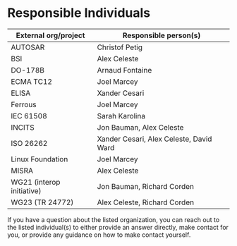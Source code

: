 # Responsible Individuals

| External org/project      | Responsible person(s)                   |
|---------------------------|-----------------------------------------|
| AUTOSAR                   | Christof Petig                          |
| BSI                       | Alex Celeste                            |
| DO-178B                   | Arnaud Fontaine                         |
| ECMA TC12                 | Joel Marcey                             |
| ELISA                     | Xander Cesari                           |
| Ferrous                   | Joel Marcey                             |
| IEC 61508                 | Sarah Karolina                          |
| INCITS                    | Jon Bauman, Alex Celeste                |
| ISO 26262                 | Xander Cesari, Alex Celeste, David Ward |
| Linux Foundation          | Joel Marcey                             |
| MISRA                     | Alex Celeste                            |
| WG21 (interop initiative) | Jon Bauman, Richard Corden              |
| WG23 (TR 24772)           | Alex Celeste, Richard Corden            |

If you have a question about the listed organization, you can reach out to the
listed individual(s) to either provide an answer directly, make contact for you,
or provide any guidance on how to make contact yourself.
